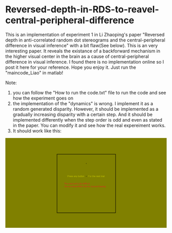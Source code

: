 # Reversed-depth-in-RDS-to-reavel-central-peripheral-difference
This is an implementation of experiment 1 in Li Zhaoping's paper "Reversed depth in anti-correlated random dot stereograms and the central-peripheral difference in visual inference" with a bit flaw(See below).
This is an very interesting paper. It reveals the existance of a backforward mechanism in the higher visual center in the brain as a cause of central-peripheral difference in visual inference. I found there is no implementation online so I post it here for your reference. Hope you enjoy it. Just run the "maincode_Liao" in matlab!

Note: 
1) you can follow the "How to run the code.txt" file to run the code and see how the experiment goes on
2) the implementation of the "dynamics" is wrong. I implement it as a random generated disparity. However, it should be implemented as a gradually increasing disparity with a certain step. And it should be implemented differently when the step order is odd and even as stated in the paper. You can modify it and see how the real expereiment works.
3) It should work like this:
<img src="https://github.com/LiaoShiqi97/Reversed-depth-in-RDS-to-reavel-central-peripheral-difference/blob/main/screenshot.png">
